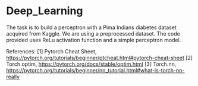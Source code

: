 # Deep_Learning

The task is to build a perceptron with a Pima Indians diabetes dataset acquired from Kaggle. We are using a preprocessed dataset.
The code provided uses ReLu activation function and a simple perceptron model. 

References:
[1] Pytorch Cheat Sheet, <https://pytorch.org/tutorials/beginner/ptcheat.html#pytorch-cheat-sheet>
[2] Torch.optim, <https://pytorch.org/docs/stable/optim.html>
[3] Torch.nn, <https://pytorch.org/tutorials/beginner/nn_tutorial.html#what-is-torch-nn-really>
